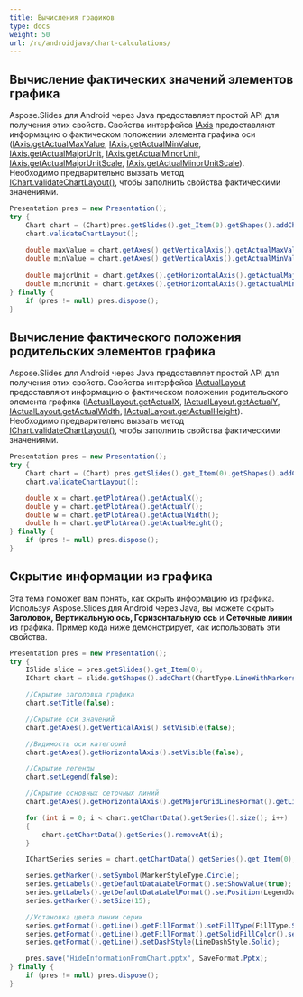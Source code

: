 ```yaml
---
title: Вычисления графиков
type: docs
weight: 50
url: /ru/androidjava/chart-calculations/
---
```


## **Вычисление фактических значений элементов графика**
Aspose.Slides для Android через Java предоставляет простой API для получения этих свойств. Свойства интерфейса [IAxis](https://reference.aspose.com/slides/androidjava/com.aspose.slides/IAxis) предоставляют информацию о фактическом положении элемента графика оси ([IAxis.getActualMaxValue](https://reference.aspose.com/slides/androidjava/com.aspose.slides/IAxis#getActualMaxValue--), [IAxis.getActualMinValue](https://reference.aspose.com/slides/androidjava/com.aspose.slides/IAxis#getActualMinValue--), [IAxis.getActualMajorUnit](https://reference.aspose.com/slides/androidjava/com.aspose.slides/IAxis#getActualMajorUnit--), [IAxis.getActualMinorUnit](https://reference.aspose.com/slides/androidjava/com.aspose.slides/IAxis#getActualMinorUnit--), [IAxis.getActualMajorUnitScale](https://reference.aspose.com/slides/androidjava/com.aspose.slides/IAxis#getActualMajorUnitScale--), [IAxis.getActualMinorUnitScale](https://reference.aspose.com/slides/androidjava/com.aspose.slides/IAxis#getActualMinorUnitScale--)). Необходимо предварительно вызвать метод [IChart.validateChartLayout()](https://reference.aspose.com/slides/androidjava/com.aspose.slides/IChart#validateChartLayout--), чтобы заполнить свойства фактическими значениями.

```java
Presentation pres = new Presentation();
try {
    Chart chart = (Chart)pres.getSlides().get_Item(0).getShapes().addChart(ChartType.Area, 100, 100, 500, 350);
    chart.validateChartLayout();
    
    double maxValue = chart.getAxes().getVerticalAxis().getActualMaxValue();
    double minValue = chart.getAxes().getVerticalAxis().getActualMinValue();
    
    double majorUnit = chart.getAxes().getHorizontalAxis().getActualMajorUnit();
    double minorUnit = chart.getAxes().getHorizontalAxis().getActualMinorUnit();
} finally {
    if (pres != null) pres.dispose();
}
```

## **Вычисление фактического положения родительских элементов графика**
Aspose.Slides для Android через Java предоставляет простой API для получения этих свойств. Свойства интерфейса [IActualLayout](https://reference.aspose.com/slides/androidjava/com.aspose.slides/IActualLayout) предоставляют информацию о фактическом положении родительского элемента графика ([IActualLayout.getActualX](https://reference.aspose.com/slides/androidjava/com.aspose.slides/IActualLayout#getActualX--), [IActualLayout.getActualY](https://reference.aspose.com/slides/androidjava/com.aspose.slides/IActualLayout#getActualY--), [IActualLayout.getActualWidth](https://reference.aspose.com/slides/androidjava/com.aspose.slides/IActualLayout#getActualWidth--), [IActualLayout.getActualHeight](https://reference.aspose.com/slides/androidjava/com.aspose.slides/IActualLayout#getActualHeight--)). Необходимо предварительно вызвать метод [IChart.validateChartLayout()](https://reference.aspose.com/slides/androidjava/com.aspose.slides/IChart#validateChartLayout--), чтобы заполнить свойства фактическими значениями.

```java
Presentation pres = new Presentation();
try {
    Chart chart = (Chart) pres.getSlides().get_Item(0).getShapes().addChart(ChartType.ClusteredColumn, 100, 100, 500, 350);
    chart.validateChartLayout();

    double x = chart.getPlotArea().getActualX();
    double y = chart.getPlotArea().getActualY();
    double w = chart.getPlotArea().getActualWidth();
    double h = chart.getPlotArea().getActualHeight();
} finally {
    if (pres != null) pres.dispose();
}
```

## **Скрытие информации из графика**
Эта тема поможет вам понять, как скрыть информацию из графика. Используя Aspose.Slides для Android через Java, вы можете скрыть **Заголовок, Вертикальную ось, Горизонтальную ось** и **Сеточные линии** из графика. Пример кода ниже демонстрирует, как использовать эти свойства.

```java
Presentation pres = new Presentation();
try {
    ISlide slide = pres.getSlides().get_Item(0);
    IChart chart = slide.getShapes().addChart(ChartType.LineWithMarkers, 140, 118, 320, 370);

    //Скрытие заголовка графика
    chart.setTitle(false);

    //Скрытие оси значений
    chart.getAxes().getVerticalAxis().setVisible(false);

    //Видимость оси категорий
    chart.getAxes().getHorizontalAxis().setVisible(false);

    //Скрытие легенды
    chart.setLegend(false);

    //Скрытие основных сеточных линий
    chart.getAxes().getHorizontalAxis().getMajorGridLinesFormat().getLine().getFillFormat().setFillType(FillType.NoFill);

    for (int i = 0; i < chart.getChartData().getSeries().size(); i++)
    {
        chart.getChartData().getSeries().removeAt(i);
    }

    IChartSeries series = chart.getChartData().getSeries().get_Item(0);

    series.getMarker().setSymbol(MarkerStyleType.Circle);
    series.getLabels().getDefaultDataLabelFormat().setShowValue(true);
    series.getLabels().getDefaultDataLabelFormat().setPosition(LegendDataLabelPosition.Top);
    series.getMarker().setSize(15);

    //Установка цвета линии серии
    series.getFormat().getLine().getFillFormat().setFillType(FillType.Solid);
    series.getFormat().getLine().getFillFormat().getSolidFillColor().setColor(Color.MAGENTA);
    series.getFormat().getLine().setDashStyle(LineDashStyle.Solid);

    pres.save("HideInformationFromChart.pptx", SaveFormat.Pptx);
} finally {
    if (pres != null) pres.dispose();
}
```
